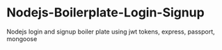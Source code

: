 # Nodejs-Boilerplate-Login-Signup
Nodejs login and signup boiler plate using jwt tokens, express, passport, mongoose
